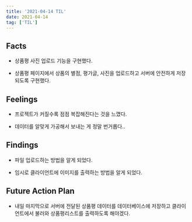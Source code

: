 ```yaml
---
title: '2021-04-14 TIL'
date: 2021-04-14
tag: ['TIL']
---
```


## Facts

- 상품평 사진 업로드 기능을 구현했다.

- 상품평 페이지에서 상품의 별점, 평가글, 사진을 업로드하고 서버에 안전하게 저장되도록 구현했다.

## Feelings

- 프로젝트가 커질수록 점점 복잡해진다는 것을 느꼈다.

- 데이터를 알맞게 가공해서 보내는 게 정말 번거롭다..

## Findings

- 파일 업로드하는 방법을 알게 되었다.

- 임시로 클라이언트에 이미지를 출력하는 방법을 알게 되었다.

## Future Action Plan

- 내일 마지막으로 서버에 전달된 상품평 데이터를 데이터베이스에 저장하고 클라이언트에서 불러와 상품평리스트를 출력하도록 해야겠다.
